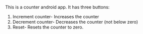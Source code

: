 This is a counter android app.
It has three buttons:
1) Increment counter- Increases the counter
2) Decrement counter- Decreases the counter (not below zero)
3) Reset- Resets the counter to zero.
